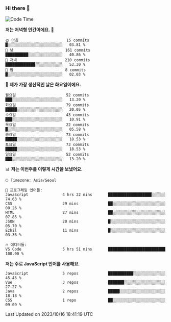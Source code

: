 ### Hi there 👋

<!--
**hi-aa/hi-aa** is a ✨ _special_ ✨ repository because its `README.md` (this file) appears on your GitHub profile.

Here are some ideas to get you started:

- 🔭 I’m currently working on ...
- 🌱 I’m currently learning ...
- 👯 I’m looking to collaborate on ...
- 🤔 I’m looking for help with ...
- 💬 Ask me about ...
- 📫 How to reach me: ...
- 😄 Pronouns: ...
- ⚡ Fun fact: ...
-->

<!--START_SECTION:waka-->
![Code Time](http://img.shields.io/badge/Code%20Time-21%20hrs%2035%20mins-blue)

**저는 저녁형 인간이에요. 🦉** 

```text
🌞 아침                     15 commits          █░░░░░░░░░░░░░░░░░░░░░░░░   03.81 % 
🌆 낮　                     161 commits         ██████████░░░░░░░░░░░░░░░   40.86 % 
🌃 저녁                     210 commits         █████████████░░░░░░░░░░░░   53.30 % 
🌙 밤　                     8 commits           █░░░░░░░░░░░░░░░░░░░░░░░░   02.03 % 
```
📅 **제가 가장 생산적인 날은 화요일이에요.** 

```text
월요일                      52 commits          ███░░░░░░░░░░░░░░░░░░░░░░   13.20 % 
화요일                      79 commits          █████░░░░░░░░░░░░░░░░░░░░   20.05 % 
수요일                      43 commits          ███░░░░░░░░░░░░░░░░░░░░░░   10.91 % 
목요일                      22 commits          █░░░░░░░░░░░░░░░░░░░░░░░░   05.58 % 
금요일                      73 commits          █████░░░░░░░░░░░░░░░░░░░░   18.53 % 
토요일                      73 commits          █████░░░░░░░░░░░░░░░░░░░░   18.53 % 
일요일                      52 commits          ███░░░░░░░░░░░░░░░░░░░░░░   13.20 % 
```


📊 **저는 이번주를 이렇게 시간을 보냈어요.** 

```text
🕑︎ Timezone: Asia/Seoul

💬 프로그래밍 언어들: 
JavaScript               4 hrs 22 mins       ███████████████████░░░░░░   74.63 % 
CSS                      29 mins             ██░░░░░░░░░░░░░░░░░░░░░░░   08.26 % 
HTML                     27 mins             ██░░░░░░░░░░░░░░░░░░░░░░░   07.85 % 
JSON                     20 mins             █░░░░░░░░░░░░░░░░░░░░░░░░   05.70 % 
Ezhil                    11 mins             █░░░░░░░░░░░░░░░░░░░░░░░░   03.36 % 

🔥 에디터들: 
VS Code                  5 hrs 51 mins       █████████████████████████   100.00 % 
```

**저는 주로 JavaScript 언어를 사용해요.** 

```text
JavaScript               5 repos             ███████████░░░░░░░░░░░░░░   45.45 % 
Vue                      3 repos             ███████░░░░░░░░░░░░░░░░░░   27.27 % 
Java                     2 repos             █████░░░░░░░░░░░░░░░░░░░░   18.18 % 
CSS                      1 repo              ██░░░░░░░░░░░░░░░░░░░░░░░   09.09 % 
```




 Last Updated on 2023/10/16 18:41:19 UTC
<!--END_SECTION:waka-->
